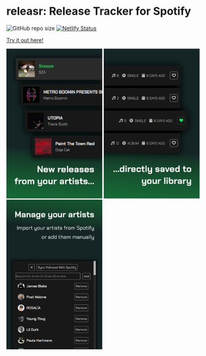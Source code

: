 # releasr: Release Tracker for Spotify

![GitHub repo size](https://img.shields.io/github/repo-size/n0j0games/spotifyreleasetracker?style=flat-square)
[![Netlify Status](https://api.netlify.com/api/v1/badges/7bd6f719-4e92-420e-8abc-60402d3bbadc/deploy-status)](https://app.netlify.com/sites/releasr/deploys)

[Try it out here!](https://releasr.netlify.app)

<div>
  <img src="https://github.com/n0j0games/spotifyreleasetracker/blob/main/images/examples/example1.png" width="250">
  <img src="https://github.com/n0j0games/spotifyreleasetracker/blob/main/images/examples/example2.png" width="250">
  <img src="https://github.com/n0j0games/spotifyreleasetracker/blob/main/images/examples/example3.png" width="250">
</div>



